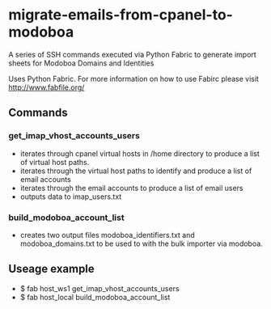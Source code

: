 # migrate-emails-from-cpanel-to-modoboa
A series of SSH commands executed via Python Fabric to generate import sheets for Modoboa Domains and Identities

Uses Python Fabric. For more information on how to use Fabirc please visit http://www.fabfile.org/

## Commands

### get_imap_vhost_accounts_users
 * iterates through cpanel virtual hosts in /home directory to produce a list of virtual host paths.
 * iterates through the virtual host paths to identify and produce a list of email accounts
 * iterates through the email accounts to produce a list of email users
 * outputs data to imap_users.txt
 
### build_modoboa_account_list
 * creates two output files modoboa_identifiers.txt and modoboa_domains.txt to be used to with the bulk importer via modoboa.

## Useage example

 * $ fab host_ws1 get_imap_vhost_accounts_users
 * $ fab host_local build_modoboa_account_list

